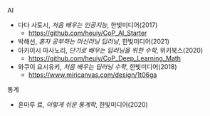 AI

- 다다 사토시, *처음 배우는 인공지능*, 한빛미디어(2017)
  - https://github.com/heuiy/CoP_AI_Starter
- 박해선, *혼자 공부하는 머신러닝 딥러닝*, 한빛미디어(2021)
- 아카이시 마사노리, *단기로 배우는 딥러닝을 위한 수학*, 위키북스(2020)
  - https://github.com/heuiy/CoP_Deep_Learning_Math
- 와쿠이 요시유키, *처음 배우는 딥러닝 수학*, 한빛미디어(2018)
  - https://www.miricanvas.com/design/1t06ga

통계

- 혼마루 료, *이렇게 쉬운 통계학*, 한빛미디어(2020)
